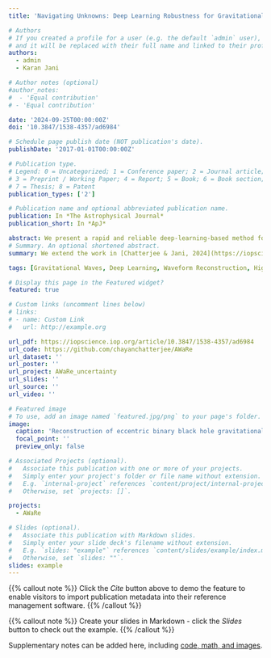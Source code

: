 ```yaml
---
title: 'Navigating Unknowns: Deep Learning Robustness for Gravitational Wave Signal Reconstruction'

# Authors
# If you created a profile for a user (e.g. the default `admin` user), write the username (folder name) here
# and it will be replaced with their full name and linked to their profile.
authors:
  - admin
  - Karan Jani

# Author notes (optional)
#author_notes:
#  - 'Equal contribution'
# - 'Equal contribution'

date: '2024-09-25T00:00:00Z'
doi: '10.3847/1538-4357/ad6984'

# Schedule page publish date (NOT publication's date).
publishDate: '2017-01-01T00:00:00Z'

# Publication type.
# Legend: 0 = Uncategorized; 1 = Conference paper; 2 = Journal article;
# 3 = Preprint / Working Paper; 4 = Report; 5 = Book; 6 = Book section;
# 7 = Thesis; 8 = Patent
publication_types: ['2']

# Publication name and optional abbreviated publication name.
publication: In *The Astrophysical Journal*
publication_short: In *ApJ*

abstract: We present a rapid and reliable deep-learning-based method for gravitational-wave (GW) signal reconstruction from elusive, generic binary black hole mergers in LIGO data. We demonstrate that our model, AWaRe, effectively recovers GWs with parameters it has not encountered during training. This includes features like higher black hole masses, additional harmonics, eccentricity, and varied waveform systematics, which introduce complex modulations in the waveform's amplitudes and phases. The accurate reconstructions of these unseen signal characteristics demonstrate AWaRe's ability to handle complex features in the waveforms. By directly incorporating waveform reconstruction uncertainty estimation into the AWaRe framework, we show that for real GW events, the uncertainties in AWaRe's reconstructions align closely with those achieved by benchmark algorithms like BayesWave and coherent WaveBurst. The robustness of our model to real GW events and its ability to extrapolate to unseen data open new avenues for investigations in various aspects of GW astrophysics and data analysis, including tests of general relativity and the enhancement of current GW search methodologies.
# Summary. An optional shortened abstract.
summary: We extend the work in [Chatterjee & Jani, 2024](https://iopscience.iop.org/article/10.3847/1538-4357/ad4602) and demonstrate that AWaRe can be used to estimate gravitational wave reconstruction uncertainties. We further show that the uncertainties capture waveform systematics the model has not been trained on, including intermediate mass black holes and eccentricity.

tags: [Gravitational Waves, Deep Learning, Waveform Reconstruction, Higher-Order Modes, Eccentricity, Intermediate-Mass Black Holes] 

# Display this page in the Featured widget?
featured: true

# Custom links (uncomment lines below)
# links:
# - name: Custom Link
#   url: http://example.org

url_pdf: https://iopscience.iop.org/article/10.3847/1538-4357/ad6984
url_code: https://github.com/chayanchatterjee/AWaRe
url_dataset: ''
url_poster: ''
url_project: AWaRe_uncertainty
url_slides: ''
url_source: ''
url_video: ''

# Featured image
# To use, add an image named `featured.jpg/png` to your page's folder.
image:
  caption: 'Reconstruction of eccentric binary black hole gravitational wave signals using AWaRe'
  focal_point: ''
  preview_only: false

# Associated Projects (optional).
#   Associate this publication with one or more of your projects.
#   Simply enter your project's folder or file name without extension.
#   E.g. `internal-project` references `content/project/internal-project/index.md`.
#   Otherwise, set `projects: []`.

projects:
  - AWaRe

# Slides (optional).
#   Associate this publication with Markdown slides.
#   Simply enter your slide deck's filename without extension.
#   E.g. `slides: "example"` references `content/slides/example/index.md`.
#   Otherwise, set `slides: ""`.
slides: example
---
```


{{% callout note %}}
Click the _Cite_ button above to demo the feature to enable visitors to import publication metadata into their reference management software.
{{% /callout %}}

{{% callout note %}}
Create your slides in Markdown - click the _Slides_ button to check out the example.
{{% /callout %}}

Supplementary notes can be added here, including [code, math, and images](https://wowchemy.com/docs/writing-markdown-latex/).

